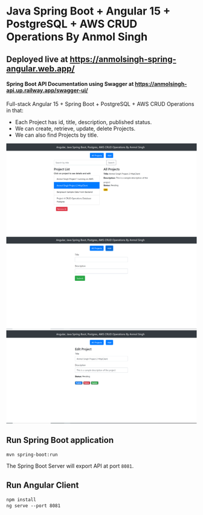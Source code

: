 # Java Spring Boot + Angular 15 + PostgreSQL + AWS CRUD Operations By Anmol Singh

## Deployed live at https://anmolsingh-spring-angular.web.app/

#### Spring Boot API Documentation using Swagger at https://anmolsingh-api.up.railway.app/swagger-ui/

Full-stack Angular 15 + Spring Boot + PostgreSQL + AWS CRUD Operations in that:

- Each Project has id, title, description, published status.
- We can create, retrieve, update, delete Projects.
- We can also find Projects by title.

![demo-1.png](demo-1.png)
![demo-2.png](demo-2.png)
![demo-3.png](demo-3.png)

## Run Spring Boot application

```
mvn spring-boot:run
```

The Spring Boot Server will export API at port `8081`.

## Run Angular Client

```
npm install
ng serve --port 8081
```
